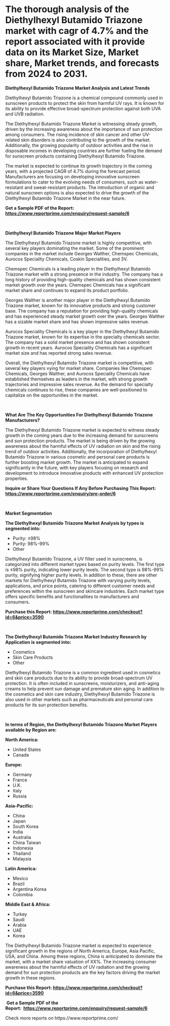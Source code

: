 <p><h1>The thorough analysis of the Diethylhexyl Butamido Triazone market with cagr of  4.7% and the report associated with it provide data on its Market Size, Market share, Market trends, and forecasts from 2024 to 2031.</h1></p><p><strong>Diethylhexyl Butamido Triazone Market Analysis and Latest Trends</strong></p>
<p><p>Diethylhexyl Butamido Triazone is a chemical compound commonly used in sunscreen products to protect the skin from harmful UV rays. It is known for its ability to provide effective broad-spectrum protection against both UVA and UVB radiation. </p><p>The Diethylhexyl Butamido Triazone Market is witnessing steady growth, driven by the increasing awareness about the importance of sun protection among consumers. The rising incidence of skin cancer and other UV-related skin disorders is also contributing to the growth of the market. Additionally, the growing popularity of outdoor activities and the rise in disposable incomes in developing countries are further fueling the demand for sunscreen products containing Diethylhexyl Butamido Triazone.</p><p>The market is expected to continue its growth trajectory in the coming years, with a projected CAGR of 4.7% during the forecast period. Manufacturers are focusing on developing innovative sunscreen formulations to cater to the evolving needs of consumers, such as water-resistant and sweat-resistant products. The introduction of organic and natural sunscreen options is also expected to drive the growth of the Diethylhexyl Butamido Triazone Market in the near future.</p></p>
<p><strong>Get a Sample PDF of the Report:&nbsp; <a href="https://www.reportprime.com/enquiry/request-sample/6">https://www.reportprime.com/enquiry/request-sample/6</a></strong></p>
<p>&nbsp;</p>
<p><strong>Diethylhexyl Butamido Triazone Major Market Players</strong></p>
<p><p>The Diethylhexyl Butamido Triazone market is highly competitive, with several key players dominating the market. Some of the prominent companies in the market include Georges Walther, Chemspec Chemicals, Aurocos Speciality Chemicals, Coskin Specialities, and 3V.</p><p>Chemspec Chemicals is a leading player in the Diethylhexyl Butamido Triazone market with a strong presence in the industry. The company has a long history of providing high-quality chemicals and has shown consistent market growth over the years. Chemspec Chemicals has a significant market share and continues to expand its product portfolio.</p><p>Georges Walther is another major player in the Diethylhexyl Butamido Triazone market, known for its innovative products and strong customer base. The company has a reputation for providing high-quality chemicals and has experienced steady market growth over the years. Georges Walther has a sizable market share and has shown impressive sales revenue.</p><p>Aurocos Speciality Chemicals is a key player in the Diethylhexyl Butamido Triazone market, known for its expertise in the specialty chemicals sector. The company has a solid market presence and has shown consistent growth in recent years. Aurocos Speciality Chemicals has a significant market size and has reported strong sales revenue.</p><p>Overall, the Diethylhexyl Butamido Triazone market is competitive, with several key players vying for market share. Companies like Chemspec Chemicals, Georges Walther, and Aurocos Speciality Chemicals have established themselves as leaders in the market, with strong growth trajectories and impressive sales revenue. As the demand for specialty chemicals continues to rise, these companies are well-positioned to capitalize on the opportunities in the market.</p></p>
<p>&nbsp;</p>
<p><strong>What Are The Key Opportunities For Diethylhexyl Butamido Triazone Manufacturers?</strong></p>
<p><p>The Diethylhexyl Butamido Triazone market is expected to witness steady growth in the coming years due to the increasing demand for sunscreens and sun protection products. The market is being driven by the growing awareness about the harmful effects of UV radiation on skin and the rising trend of outdoor activities. Additionally, the incorporation of Diethylhexyl Butamido Triazone in various cosmetic and personal care products is further boosting market growth. The market is anticipated to expand significantly in the future, with key players focusing on research and development to introduce innovative products with enhanced UV protection properties.</p></p>
<p><strong>Inquire or Share Your Questions If Any Before Purchasing This Report: <a href="https://www.reportprime.com/enquiry/pre-order/6">https://www.reportprime.com/enquiry/pre-order/6</a></strong></p>
<p>&nbsp;</p>
<p><strong>Market Segmentation</strong></p>
<p><strong>The Diethylhexyl Butamido Triazone Market Analysis by types is segmented into:</strong></p>
<p><ul><li>Purity: ≤98%</li><li>Purity: 98%-99%</li><li>Other</li></ul></p>
<p><p>Diethylhexyl Butamido Triazone, a UV filter used in sunscreens, is categorized into different market types based on purity levels. The first type is ≤98% purity, indicating lower purity levels. The second type is 98%-99% purity, signifying higher purity levels. In addition to these, there are other markets for Diethylhexyl Butamido Triazone with varying purity levels, applications, and price points, catering to different customer needs and preferences within the sunscreen and skincare industries. Each market type offers specific benefits and functionalities to manufacturers and consumers.</p></p>
<p><strong>Purchase this Report:&nbsp;<a href="https://www.reportprime.com/checkout?id=6&price=3590">https://www.reportprime.com/checkout?id=6&price=3590</a></strong></p>
<p>&nbsp;</p>
<p><strong>The Diethylhexyl Butamido Triazone Market Industry Research by Application is segmented into:</strong></p>
<p><ul><li>Cosmetics</li><li>Skin Care Products</li><li>Other</li></ul></p>
<p><p>Diethylhexyl Butamido Triazone is a common ingredient used in cosmetics and skin care products due to its ability to provide broad-spectrum UV protection. It is often included in sunscreens, moisturizers, and anti-aging creams to help prevent sun damage and premature skin aging. In addition to the cosmetics and skin care industry, Diethylhexyl Butamido Triazone is also used in other markets such as pharmaceuticals and personal care products for its sun protection benefits.</p></p>
<p>&nbsp;</p>
<p><strong>In terms of Region, the Diethylhexyl Butamido Triazone Market Players available by Region are:</strong></p>
<p>
    <p> <strong> North America: </strong>
        <ul>
            <li>United States</li>
            <li>Canada</li>
        </ul>
        </p> 
    <p> <strong> Europe: </strong>
        <ul>
            <li>Germany</li>
            <li>France</li>
            <li>U.K.</li>
            <li>Italy</li>
            <li>Russia</li>
        </ul>
        </p> 
    <p> <strong> Asia-Pacific: </strong>
        <ul>
            <li>China</li>
            <li>Japan</li>
            <li>South Korea</li>
            <li>India</li>
            <li>Australia</li>
            <li>China Taiwan</li>
            <li>Indonesia</li>
            <li>Thailand</li>
            <li>Malaysia</li>
        </ul>
        </p> 
    <p> <strong> Latin America: </strong>
        <ul>
            <li>Mexico</li>
            <li>Brazil</li>
            <li>Argentina Korea</li>
            <li>Colombia</li>
        </ul>
        </p> 
    <p> <strong> Middle East & Africa: </strong>
        <ul>
            <li>Turkey</li>
            <li>Saudi</li>
            <li>Arabia</li>
            <li>UAE</li>
            <li>Korea</li>
        </ul>
    </p>
    </p>
<p><p>The Diethylhexyl Butamido Triazone market is expected to experience significant growth in the regions of North America, Europe, Asia Pacific, USA, and China. Among these regions, China is anticipated to dominate the market, with a market share valuation of XX%. The increasing consumer awareness about the harmful effects of UV radiation and the growing demand for sun protection products are the key factors driving the market growth in these regions.</p></p>
<p><strong>Purchase this Report: <a href="https://www.reportprime.com/checkout?id=6&price=3590">https://www.reportprime.com/checkout?id=6&price=3590</a></strong></p>
<p>&nbsp;<strong>Get a Sample PDF of the Report:&nbsp;&nbsp;<a href="https://www.reportprime.com/enquiry/request-sample/6">https://www.reportprime.com/enquiry/request-sample/6</a></strong></p>
<p><strong></strong></p>
<p>Check more reports on https://www.reportprime.com/</p>